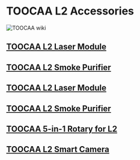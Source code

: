 ﻿---
sidebar_position: 4
sidebar_label: TOOCAA L2 Accessories
---

# TOOCAA L2 Accessories
![TOOCAA wiki](http://wiki-toocaa.oss-cn-hongkong.aliyuncs.com/wiki/2.jpg)
## [TOOCAA L2 Laser Module](https://wiki.toocaa.com/en/toocaa-l2/TOOCAA-L2-Accessories/Laser%20Module/)
## [TOOCAA L2 Smoke Purifier](https://wiki.toocaa.com/en/toocaa-l2/TOOCAA-L2-Accessories/Smoke%20Purifier/)
## [TOOCAA L2 Laser Module](https://wiki.toocaa.com/en/toocaa-l2/TOOCAA-L2-Accessories/Laser-Module/)
## [TOOCAA L2 Smoke Purifier](https://wiki.toocaa.com/en/toocaa-l2/TOOCAA-L2-Accessories/Smoke-Purifier/)
## [TOOCAA 5-in-1 Rotary for L2](https://wiki.toocaa.com/en/toocaa-l2/TOOCAA-L2-Accessories/in-1-rotary-for-l2)
## [TOOCAA L2 Smart Camera](https://wiki.toocaa.com/en/toocaa-l2/TOOCAA-L2-Accessories/smart-camera)
